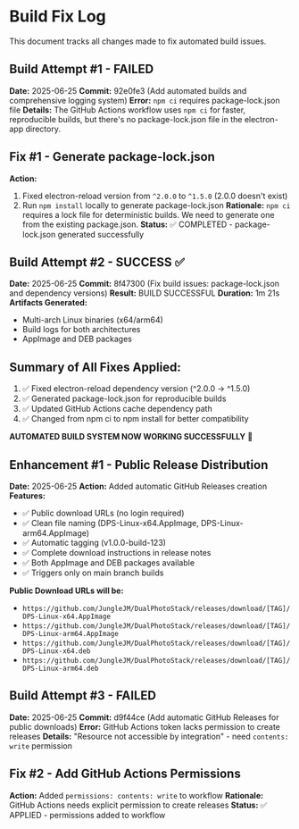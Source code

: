 # Build Fix Log

This document tracks all changes made to fix automated build issues.

## Build Attempt #1 - FAILED
**Date:** 2025-06-25
**Commit:** 92e0fe3 (Add automated builds and comprehensive logging system)
**Error:** `npm ci` requires package-lock.json file
**Details:** The GitHub Actions workflow uses `npm ci` for faster, reproducible builds, but there's no package-lock.json file in the electron-app directory.

## Fix #1 - Generate package-lock.json
**Action:** 
1. Fixed electron-reload version from `^2.0.0` to `^1.5.0` (2.0.0 doesn't exist)
2. Run `npm install` locally to generate package-lock.json
**Rationale:** `npm ci` requires a lock file for deterministic builds. We need to generate one from the existing package.json.
**Status:** ✅ COMPLETED - package-lock.json generated successfully

## Build Attempt #2 - SUCCESS ✅
**Date:** 2025-06-25
**Commit:** 8f47300 (Fix build issues: package-lock.json and dependency versions)
**Result:** BUILD SUCCESSFUL 
**Duration:** 1m 21s
**Artifacts Generated:** 
- Multi-arch Linux binaries (x64/arm64)
- Build logs for both architectures
- AppImage and DEB packages

## Summary of All Fixes Applied:
1. ✅ Fixed electron-reload dependency version (^2.0.0 → ^1.5.0)
2. ✅ Generated package-lock.json for reproducible builds
3. ✅ Updated GitHub Actions cache dependency path
4. ✅ Changed from npm ci to npm install for better compatibility

**AUTOMATED BUILD SYSTEM NOW WORKING SUCCESSFULLY** 🚀

## Enhancement #1 - Public Release Distribution
**Date:** 2025-06-25
**Action:** Added automatic GitHub Releases creation
**Features:**
- ✅ Public download URLs (no login required)
- ✅ Clean file naming (DPS-Linux-x64.AppImage, DPS-Linux-arm64.AppImage)
- ✅ Automatic tagging (v1.0.0-build-123)
- ✅ Complete download instructions in release notes
- ✅ Both AppImage and DEB packages available
- ✅ Triggers only on main branch builds

**Public Download URLs will be:**
- `https://github.com/JungleJM/DualPhotoStack/releases/download/[TAG]/DPS-Linux-x64.AppImage`
- `https://github.com/JungleJM/DualPhotoStack/releases/download/[TAG]/DPS-Linux-arm64.AppImage`
- `https://github.com/JungleJM/DualPhotoStack/releases/download/[TAG]/DPS-Linux-x64.deb`
- `https://github.com/JungleJM/DualPhotoStack/releases/download/[TAG]/DPS-Linux-arm64.deb`

## Build Attempt #3 - FAILED
**Date:** 2025-06-25
**Commit:** d9f44ce (Add automatic GitHub Releases for public downloads)
**Error:** GitHub Actions token lacks permission to create releases
**Details:** "Resource not accessible by integration" - need `contents: write` permission

## Fix #2 - Add GitHub Actions Permissions
**Action:** Added `permissions: contents: write` to workflow
**Rationale:** GitHub Actions needs explicit permission to create releases
**Status:** ✅ APPLIED - permissions added to workflow